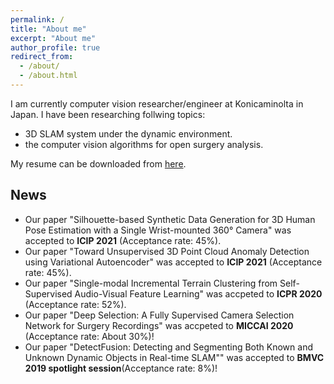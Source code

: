 ```yaml
---
permalink: /
title: "About me"
excerpt: "About me"
author_profile: true
redirect_from: 
  - /about/
  - /about.html
---
```


I am currently computer vision researcher/engineer at Konicaminolta in Japan.
I have been researching follwing topics:
- 3D SLAM system under the dynamic environment.
- the computer vision algorithms for open surgery analysis.

My resume can be downloaded from [here](https://drive.google.com/file/d/1WylD5lYAoNPxcTZU6dZZvIIVOGTe5O5G/view?usp=sharing).

## News
- Our paper "Silhouette-based Synthetic Data Generation for 3D Human Pose Estimation with a Single Wrist-mounted 360° Camera" was accepted to <b>ICIP 2021</b> (Acceptance rate: 45%).
- Our paper "Toward Unsupervised 3D Point Cloud Anomaly Detection using Variational Autoencoder" was accepted to <b>ICIP 2021</b>  (Acceptance rate: 45%).
- Our paper "Single-modal Incremental Terrain Clustering from Self-Supervised Audio-Visual Feature Learning" was accpeted to <b>ICPR 2020</b> (Acceptance rate: 52%).
- Our paper "Deep Selection: A Fully Supervised Camera Selection Network for Surgery Recordings" was accpeted to <b>MICCAI 2020</b> (Acceptance rate: About 30%)!
- Our paper "DetectFusion: Detecting and Segmenting Both Known and Unknown Dynamic Objects in Real-time SLAM"" was accepted to <b>BMVC 2019 spotlight session</b>(Acceptance rate: 8%)!
